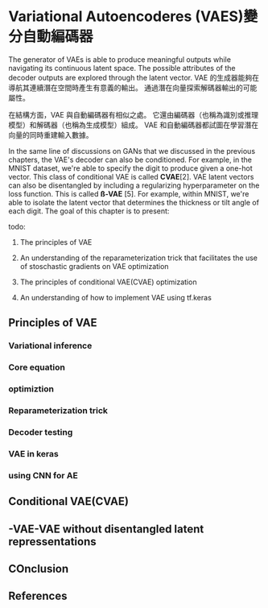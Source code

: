 # Variational Autoencoderes (VAES)變分自動編碼器

The generator of VAEs is able to produce meaningful outputs while navigating its continuous latent space. The possible attributes of the decoder outputs are explored through the latent vector.
VAE 的生成器能夠在導航其連續潛在空間時產生有意義的輸出。 通過潛在向量探索解碼器輸出的可能屬性。

在結構方面，VAE 與自動編碼器有相似之處。 它還由編碼器（也稱為識別或推理模型）和解碼器（也稱為生成模型）組成。 VAE 和自動編碼器都試圖在學習潛在向量的同時重建輸入數據。


In the same line of discussions on GANs that we discussed in the previous chapters, the VAE's decoder can also be conditioned. 
For example, in the MNIST dataset, we're able to specify the digit to produce given a one-hot vector. This class of conditional VAE is called **CVAE**[2]. VAE latent vectors can also be disentangled by including a regularizing hyperparameter on the loss function. This is called **ß-VAE** [5].
For example, within MNIST, we're able to isolate the latent vector that determines the thickness or tilt angle of each digit. 
The goal of this chapter is to present:

todo:
1. The principles of VAE 
2. An understanding of the reparameterization trick that facilitates the use 
   of stoschastic gradients on VAE optimization

3. The principles of conditional VAE(CVAE) optimization
4. An understanding of how to implement VAE using tf.keras


## Principles of VAE 

### Variational inference
### Core equation
### optimiztion
### Reparameterization trick 
### Decoder testing 
### VAE in keras 
### using CNN for AE 

## Conditional VAE(CVAE)

## -VAE-VAE without disentangled latent repressentations 

## COnclusion

## References 
